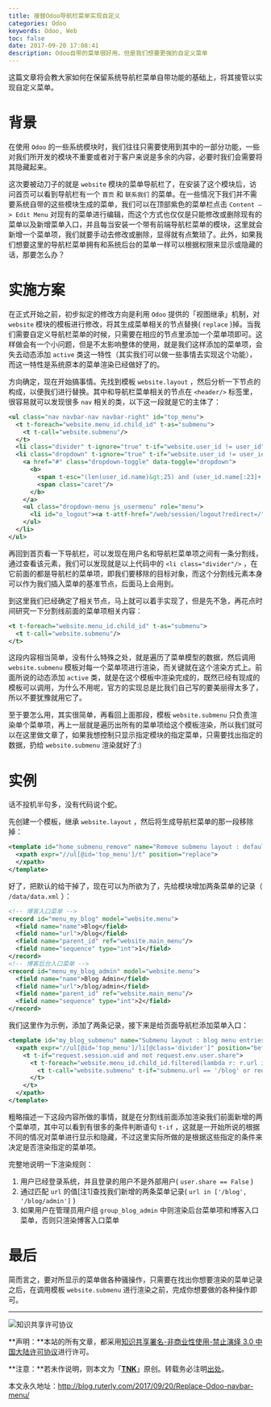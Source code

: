```yaml
---
title: 接替Odoo导航栏菜单实现自定义
categories: Odoo
keywords: Odoo, Web
toc: false
date: 2017-09-20 17:08:41
description: Odoo自带的菜单很好用，但是我们想要更强的自定义菜单
---
```


这篇文章将会教大家如何在保留系统导航栏菜单自带功能的基础上，将其接管以实现自定义菜单。

# 背景

在使用 `Odoo` 的一些系统模块时，我们往往只需要使用到其中的一部分功能，一些对我们所开发的模块不重要或者对于客户来说是多余的内容，必要时我们会需要将其隐藏起来。

这次要被动刀子的就是 `website` 模块的菜单导航栏了，在安装了这个模块后，访问首页可以看到导航栏有一个 `首页` 和 `联系我们` 的菜单。在一些情况下我们并不需要系统自带的这些模块生成的菜单，我们可以在顶部紫色的菜单栏点击 `Content —> Edit Menu` 对现有的菜单进行编辑，而这个方式也仅仅是只能修改或删除现有的菜单以及新增菜单入口，并且每当安装一个带有前端导航栏菜单的模块，这里就会新增一个菜单项，我们就要手动去修改或删除，显得就有点繁琐了。此外，如果我们想要这里的导航栏菜单拥有和系统后台的菜单一样可以根据权限来显示或隐藏的话，那要怎么办？

# 实施方案

在正式开始之前，初步拟定的修改方向是利用 `Odoo` 提供的「视图继承」机制，对 `website` 模块的模板进行修改，将其生成菜单相关的节点替换( `replace` )掉。当我们需要自定义导航栏菜单的时候，只需要在相应的节点里添加一个菜单项即可。这样做会有一个小问题，但是不太影响整体的使用，就是我们这样添加的菜单项，会失去动态添加 `active` 类这一特性（其实我们可以做一些事情去实现这个功能），而这一特性是系统原本的菜单渲染已经做好了的。

方向确定，现在开始搞事情。先找到模板 `website.layout` ，然后分析一下节点的构成，以便我们进行替换。其中和导航栏菜单相关的节点在 `<header/>` 标签里，很容易就可以发现很多 `nav` 相关的类，以下这一段就是它的主体了：

```xml
<ul class="nav navbar-nav navbar-right" id="top_menu">
  <t t-foreach="website.menu_id.child_id" t-as="submenu">
    <t t-call="website.submenu"/>
  </t>
  <li class="divider" t-ignore="true" t-if="website.user_id != user_id"/>
  <li class="dropdown" t-ignore="true" t-if="website.user_id != user_id">
    <a href="#" class="dropdown-toggle" data-toggle="dropdown">
      <b>
        <span t-esc="(len(user_id.name)&gt;25) and (user_id.name[:23]+'...') or user_id.name"/>
        <span class="caret"/>
      </b>
    </a>
    <ul class="dropdown-menu js_usermenu" role="menu">
      <li id="o_logout"><a t-attf-href="/web/session/logout?redirect=/" role="menuitem">Logout</a></li>
    </ul>
  </li>
</ul>
```

再回到首页看一下导航栏，可以发现在用户名和导航栏菜单项之间有一条分割线，通过查看该元素，我们可以发现就是以上代码中的 `<li class="divider"/>` ，在它前面的都是导航栏的菜单项，即我们要移除的目标对象，而这个分割线元素本身可以作为我们插入菜单的基准节点，后面马上会用到。

到这里我们已经确定了相关节点，马上就可以着手实现了，但是先不急，再花点时间研究一下分割线前面的菜单项相关内容：

```xml
<t t-foreach="website.menu_id.child_id" t-as="submenu">
  <t t-call="website.submenu"/>
</t>
```

这段内容相当简单，没有什么特殊之处，就是遍历了菜单模型的数据，然后调用 `website.submenu` 模板对每一个菜单项进行渲染，而关键就在这个渲染方式上。前面所说的动态添加 `active` 类，就是在这个模板中渲染完成的，既然已经有现成的模板可以调用，为什么不用呢，官方的实现总是比我们自己写的要美丽得太多了，所以不要犹豫就用它了。

至于要怎么用，其实很简单，再看回上面那段，模板 `website.submenu` 只负责渲染单个菜单项，再上一层就是遍历出所有的菜单项给这个模板渲染，所以我们就可以在这里做文章了，如果我想控制只显示指定模块的指定菜单，只需要找出指定的数据，扔给 `website.submenu` 渲染就好了:)

# 实例

话不投机半句多，没有代码说个蛇。

先创建一个模板，继承 `website.layout` ，然后将生成导航栏菜单的那一段移除掉：

```xml
<template id="home_submenu_remove" name="Remove submenu layout : default menu entries" inherit_id="website.layout">
  <xpath expr="//ul[@id='top_menu']/t" position="replace">
  </xpath>
</template>
```

好了，把默认的给干掉了，现在可以为所欲为了，先给模块增加两条菜单的记录（ `/data/data.xml` ）：

```xml
<!-- 博客入口菜单 -->
<record id="menu_my_blog" model="website.menu">
  <field name="name">Blog</field>
  <field name="url">/blog</field>
  <field name="parent_id" ref="website.main_menu"/>
  <field name="sequence" type="int">1</field>
</record>
<!-- 博客后台入口菜单 -->
<record id="menu_my_blog_admin" model="website.menu">
  <field name="name">Blog Admin</field>
  <field name="url">/blog/admin</field>
  <field name="parent_id" ref="website.main_menu"/>
  <field name="sequence" type="int">2</field>
</record>
```

我们这里作为示例，添加了两条记录，接下来是给页面导航栏添加菜单入口：

```xml
<template id="my_blog_submenu" name="Submenu layout : blog menu entries" inherit_id="website.layout">
  <xpath expr="//ul[@id='top_menu']/li[@class='divider']" position="before">
    <t t-if="request.session.uid and not request.env.user.share">
      <t t-foreach="website.menu_id.child_id.filtered(lambda r: r.url in ['/blog', '/blog/admin'])" t-as="submenu">
        <t t-call="website.submenu" t-if="submenu.url == '/blog' or request.env.user.has_group('my_blog.group_blog_admin')"/>
      </t>
    </t>
  </xpath>
</template>
```

粗略描述一下这段内容所做的事情，就是在分割线前面添加渲染我们前面新增的两个菜单项，其中可以看到有很多的条件判断语句 `t-if` ，这就是一开始所说的根据不同的情况对菜单进行显示和隐藏，不过这里实际所做的是根据这些指定的条件来决定是否渲染指定的菜单项。

完整地说明一下渲染规则：

1. 用户已经登录系统，并且登录的用户不是外部用户( `user.share == False` )
2. 通过匹配 `url` 的值[注1]查找我们新增的两条菜单记录( `url in ['/blog', '/blog/admin']` )
3. 如果用户在管理员用户组 `group_blog_admin` 中则渲染后台菜单项和博客入口菜单，否则只渲染博客入口菜单

# 最后

简而言之，要对所显示的菜单做各种骚操作，只需要在找出你想要渲染的菜单记录之后，在调用模板 `website.submenu` 进行渲染之前，完成你想要做的各种操作即可。

---

![知识共享许可协议](https://i.creativecommons.org/l/by-nc-nd/3.0/cn/88x31.png)

**声明：**本站的所有文章，都采用[知识共享署名-非商业性使用-禁止演绎 3.0 中国大陆许可协议](http://creativecommons.org/licenses/by-nc-nd/3.0/cn/)进行许可。

**注意：**若未作说明，则本文为「[**TNK**](http://blog.ruterly.com/)」原创。转载务必注明[出处](http://blog.ruterly.com/2017/09/20/Replace-Odoo-navbar-menu/)。 

本文永久地址：http://blog.ruterly.com/2017/09/20/Replace-Odoo-navbar-menu/